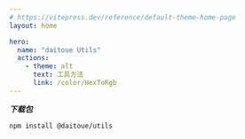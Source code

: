 ```yaml
---
# https://vitepress.dev/reference/default-theme-home-page
layout: home

hero:
  name: "daitoue Utils"
  actions:
    - theme: alt
      text: 工具方法
      link: /color/HexToRgb
---
```


***下载包***

```
npm install @daitoue/utils
```

